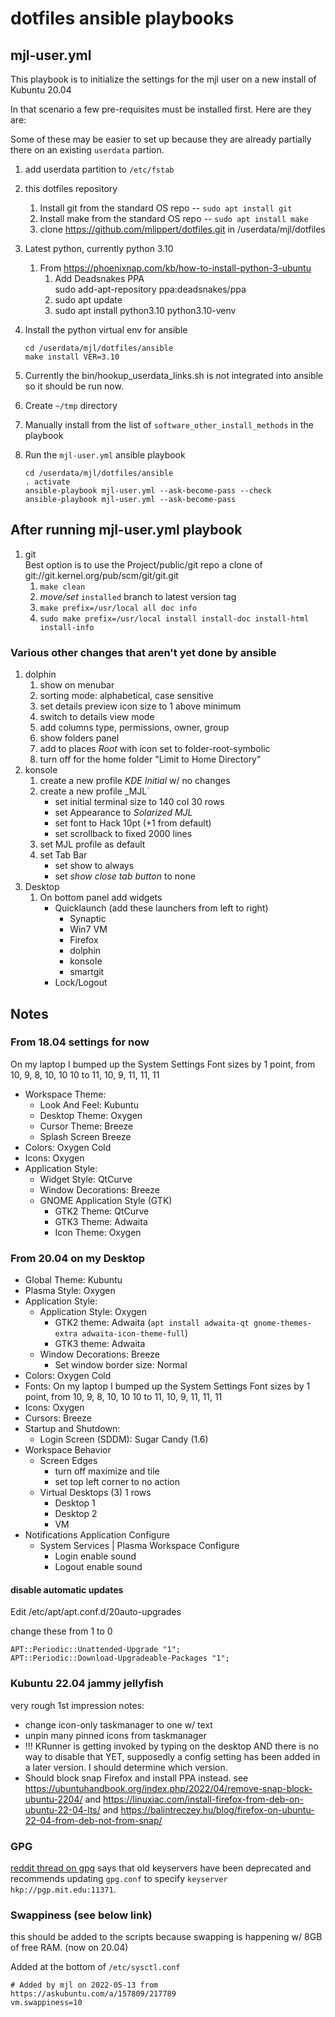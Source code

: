 # dotfiles ansible playbooks

## mjl-user.yml

This playbook is to initialize the settings for the mjl user on a new install of Kubuntu 20.04

In that scenario a few pre-requisites must be installed first. Here are they are:

Some of these may be easier to set up because they are already partially there on an existing
`userdata` partion.

1. add userdata partition to `/etc/fstab`

2. this dotfiles repository

   1. Install git from the standard OS repo -- `sudo apt install git`
   2. Install make from the standard OS repo -- `sudo apt install make`
   3. clone https://github.com/mlippert/dotfiles.git in /userdata/mjl/dotfiles

3. Latest python, currently python 3.10

   1. From https://phoenixnap.com/kb/how-to-install-python-3-ubuntu
      1. Add Deadsnakes PPA  
          sudo add-apt-repository ppa:deadsnakes/ppa
      2. sudo apt update
      3. sudo apt install python3.10 python3.10-venv

4. Install the python virtual env for ansible
  
    ```
    cd /userdata/mjl/dotfiles/ansible
    make install VER=3.10
    ````
5. Currently the bin/hookup_userdata_links.sh is not integrated into ansible so it should be run now.

6. Create `~/tmp` directory
7. Manually install from the list of `software_other_install_methods` in the playbook
8. Run the `mjl-user.yml` ansible playbook

   ```
   cd /userdata/mjl/dotfiles/ansible
   . activate
   ansible-playbook mjl-user.yml --ask-become-pass --check
   ansible-playbook mjl-user.yml --ask-become-pass
   ```

## After running mjl-user.yml playbook

1. git  
    Best option is to use the Project/public/git repo a clone of git://git.kernel.org/pub/scm/git/git.git
   1. `make clean`
   2. _move/set_ `installed` branch to latest version tag
   3. `make prefix=/usr/local all doc info`
   4. `sudo make prefix=/usr/local install install-doc install-html install-info`

### Various other changes that aren't yet done by ansible
1. dolphin
    1. show on menubar
    1. sorting mode: alphabetical, case sensitive
    1. set details preview icon size to 1 above minimum
    1. switch to details view mode
    1. add columns type, permissions, owner, group
    1. show folders panel
    1. add to places _Root_ with icon set to folder-root-symbolic
    1. turn off for the home folder "Limit to Home Directory"
1. konsole
    1. create a new profile _KDE Initial_ w/ no changes
    1. create a new profile _MJL`
        - set initial terminal size to 140 col 30 rows
        - set Appearance to _Solarized MJL_
        - set font to Hack 10pt (+1 from default)
        - set scrollback to fixed 2000 lines
    1. set MJL profile as default
    1. set Tab Bar
        - set show to always
        - set _show close tab button_ to none
1. Desktop
    1. On bottom panel add widgets
        - Quicklaunch (add these launchers from left to right)
            - Synaptic
            - Win7 VM
            - Firefox
            - dolphin
            - konsole
            - smartgit
        - Lock/Logout

	
## Notes

### From 18.04 settings for now
On my laptop I bumped up the System Settings Font sizes by 1 point, from 10, 9, 8, 10, 10 10 to 11, 10, 9, 11, 11, 11

- Workspace Theme:
  - Look And Feel: Kubuntu
  - Desktop Theme: Oxygen
  - Cursor Theme: Breeze
  - Splash Screen Breeze
- Colors: Oxygen Cold
- Icons: Oxygen
- Application Style:
  - Widget Style: QtCurve
  - Window Decorations: Breeze
  - GNOME Application Style (GTK)
    - GTK2 Theme: QtCurve
    - GTK3 Theme: Adwaita
    - Icon Theme: Oxygen

### From 20.04 on my Desktop

- Global Theme: Kubuntu
- Plasma Style: Oxygen
- Application Style:
  - Application Style: Oxygen
    - GTK2 theme: Adwaita (`apt install adwaita-qt gnome-themes-extra adwaita-icon-theme-full`)
    - GTK3 theme: Adwaita
  - Window Decorations: Breeze
    - Set window border size: Normal
- Colors: Oxygen Cold
- Fonts: On my laptop I bumped up the System Settings Font sizes by 1 point, from 10, 9, 8, 10, 10 10 to 11, 10, 9, 11, 11, 11
- Icons: Oxygen
- Cursors: Breeze
- Startup and Shutdown:
  - Login Screen (SDDM): Sugar Candy (1.6)
- Workspace Behavior
    - Screen Edges
        - turn off maximize and tile
        - set top left corner to no action
    - Virtual Desktops (3) 1 rows
       - Desktop 1
       - Desktop 2
       - VM
- Notifications Application Configure
    - System Services | Plasma Workspace Configure
        - Login enable sound
        - Logout enable sound

#### disable automatic updates
Edit /etc/apt/apt.conf.d/20auto-upgrades

change these from 1 to 0

```
APT::Periodic::Unattended-Upgrade "1";
APT::Periodic::Download-Upgradeable-Packages "1";
```

### Kubuntu 22.04 jammy jellyfish

very rough 1st impression notes:

- change icon-only taskmanager to one w/ text
- unpin many pinned icons from taskmanager
- !!! KRunner is getting invoked by typing on the desktop AND there is no way to disable that YET,
  supposedly a config setting has been added in a later version. I should determine which version.
- Should block snap Firefox and install PPA instead. see https://ubuntuhandbook.org/index.php/2022/04/remove-snap-block-ubuntu-2204/
  and https://linuxiac.com/install-firefox-from-deb-on-ubuntu-22-04-lts/
  and https://balintreczey.hu/blog/firefox-on-ubuntu-22-04-from-deb-not-from-snap/

### GPG

[reddit thread on gpg](https://www.reddit.com/r/archlinux/comments/o5rcs6/psa_you_need_to_update_your_keyserver/)
says that old keyservers have been deprecated and recommends updating `gpg.conf` to
specify `keyserver hkp://pgp.mit.edu:11371`.

### Swappiness (see below link)

this should be added to the scripts because swapping is happening w/ 8GB of free RAM. (now on 20.04)

Added at the bottom of `/etc/sysctl.conf`
```
# Added by mjl on 2022-05-13 from https://askubuntu.com/a/157809/217789
vm.swappiness=10
```
